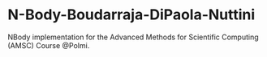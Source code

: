 # N-Body-Boudarraja-DiPaola-Nuttini
NBody implementation for the Advanced Methods for Scientific Computing (AMSC) Course @Polmi.
